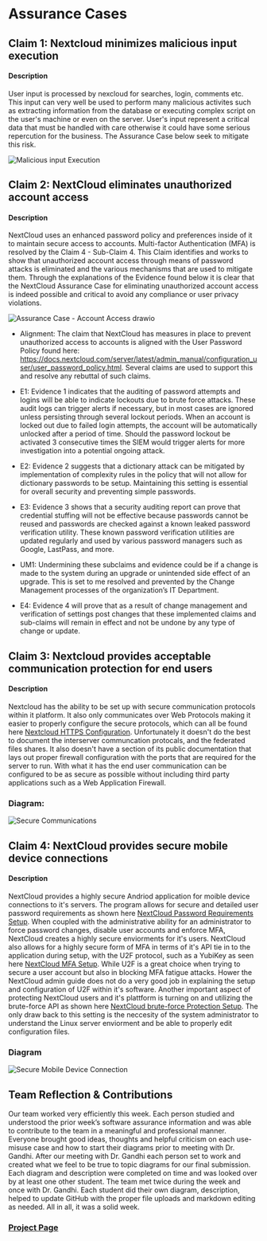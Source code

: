 # Assurance Cases

## Claim 1: Nextcloud minimizes malicious input execution
#### Description
User input is processed by nexcloud for searches, login, comments etc. This input can very well be used to perform many malicious activites such as extracting information from the database or executing complex script on the user's machine or even on the server. User's input represent a critical data that must be handled with care otherwise it could have some serious repercution for the business. 
The Assurance Case below seek to mitigate this risk. 

![Malicious input Execution](./Assurance%20Case%20-%20Malicious%20Input.png "Malicious Input Execution")


## Claim 2: NextCloud eliminates unauthorized account access
#### Description
NextCloud uses an enhanced password policy and preferences inside of it to maintain secure access to accounts. Multi-factor Authentication (MFA) is resolved by the Claim 4 - Sub-Claim 4. This Claim identifies and works to show that unauthorized account access through means of password attacks is eliminated and the various mechanisms that are used to mitigate them. Through the explanations of the Evidence found below it is clear that the NextCloud Assurance Case for eliminating unauthorized account access is indeed possible and critical to avoid any compliance or user privacy violations.  

![Assurance Case - Account Access drawio](https://github.com/Hinrichsta/FA23-Cyber8420/assets/143133739/bb1240ba-577a-46e6-9bf6-1261e0efc286)

* Alignment: The claim that NextCloud has measures in place to prevent unauthorized access to accounts is aligned with the User Password Policy found here: https://docs.nextcloud.com/server/latest/admin_manual/configuration_user/user_password_policy.html. Several claims are used to support this and resolve any rebuttal of such claims.
  
* E1: Evidence 1 indicates that the auditing of password attempts and logins will be able to indicate lockouts due to brute force attacks. These audit logs can trigger alerts if necessary, but in most cases are ignored unless persisting through several lockout periods. When an account is locked out due to failed login attempts, the account will be automatically unlocked after a period of time. Should the password lockout be activated 3 consecutive times the SIEM would trigger alerts for more investigation into a potential ongoing attack.

* E2: Evidence 2 suggests that a dictionary attack can be mitigated by implementation of complexity rules in the policy that will not allow for dictionary passwords to be setup. Maintaining this setting is essential for overall security and preventing simple passwords.
  
* E3: Evidence 3 shows that a security auditing report can prove that credential stuffing will not be effective because passwords cannot be reused and passwords are checked against a known leaked password verification utility. These known password verification utilities are updated regularly and used by various password managers such as Google, LastPass, and more.

* UM1: Undermining these subclaims and evidence could be if a change is made to the system during an upgrade or unintended side effect of an upgrade. This is set to me resolved and prevented by the Change Management processes of the organization’s IT Department.

* E4: Evidence 4 will prove that as a result of change management and verification of settings post changes that these implemented claims and sub-claims will remain in effect and not be undone by any type of change or update. 


## Claim 3: Nextcloud provides acceptable communication protection for end users
#### Description
Nextcloud has the ability to be set up with secure communication protocols within it platform.  It also only communicates over Web Protocols making it easier to properly configure the secure protocols, which can all be found here [Nextcloud HTTPS Configuration](https://docs.nextcloud.com/server/latest/admin_manual/installation/harden_server.html#use-https).  Unfortunately it doesn't do the best to document the interserver communcation protocals, and the federated files shares.  It also doesn't have a section of its public documentation that lays out proper firewall configuration with the ports that are required for the server to run.  With what it has the end user communication can be configured to be as secure as possible without including third party applications such as a Web Application Firewall.
### Diagram:
![Secure Communications](https://raw.githubusercontent.com/Hinrichsta/FA23-Cyber8420/main/Assurance%20Case/Assurance%20Case%20-%20Secure%20Communication.webp)


## Claim 4: NextCloud provides secure mobile device connections
#### Description
NextCloud provides a highly secure Andriod application for moible device connections to it's servers. The program allows for secure and detailed user password requirements as shown here [NextCloud Password Requirements Setup](https://docs.nextcloud.com/server/20/Nextcloud_Server_Administration_Manual.pdf). When coupled with the administrative ability for an administrator to force password changes, disable user accounts and enforce MFA, NextCloud creates a highly secure enviorments for it's users. NextCloud also allows for a highly secure form of MFA in terms of it's API tie in to the application during setup, with the U2F protocol, such as a YubiKey as seen here [NextCloud MFA Setup](https://docs.nextcloud.com/server/stable/Nextcloud_Server_Administration_Manual.pdf).  While U2F is a great choice when trying to secure a user account but also in blocking MFA fatigue attacks.  Hower the NextCloud admin guide does not do a very good job in explaining the setup and configuration of U2F within it's software. Another important aspect of protecting NextCloud users and it's plattform is turning on and utilizing the brute-force API as shown here [NextCloud brute-force Protection Setup](https://docs.nextcloud.com/server/latest/admin_manual/configuration_server/bruteforce_configuration.html).  The only draw back to this setting is the neccesity of the system administrator to understand the Linux server enviorment and be able to properly edit configuration files. 
### Diagram
![Secure Mobile Device Connection](./CEH%20Mobile%20Device%20Assurance%20Case%20Final.png)

## Team Reflection & Contributions
Our team worked very efficiently this week.  Each person studied and understood the prior week’s software assurance information and was able to contribute to the team in a meaningful and professional manner. Everyone brought good ideas, thoughts and helpful criticism on each use-misuse case and how to start their diagrams prior to meeting with Dr. Gandhi.  After our meeting with Dr. Gandhi each person set to work and created what we feel to be true to topic diagrams for our final submission. Each diagram and description were completed on time and was looked over by at least one other student.  The team met twice during the week and once with Dr. Gandhi.  Each student did their own diagram, description, helped to update GitHub with the proper file uploads and markdown editing as needed. All in all, it was a solid week.


### [Project Page](https://github.com/users/Hinrichsta/projects/2/views/1)

